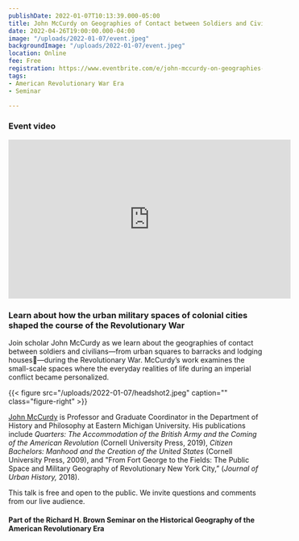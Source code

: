 ```yaml
---
publishDate: 2022-01-07T10:13:39.000-05:00
title: John McCurdy on Geographies of Contact between Soldiers and Civilians
date: 2022-04-26T19:00:00.000-04:00
image: "/uploads/2022-01-07/event.jpeg"
backgroundImage: "/uploads/2022-01-07/event.jpeg"
location: Online
fee: Free
registration: https://www.eventbrite.com/e/john-mccurdy-on-geographies-of-contact-between-soldiers-and-civilians-tickets-241160977977
tags:
- American Revolutionary War Era
- Seminar

---
```

### Event video 

<iframe width="560" height="315" src="https://www.youtube.com/embed/FOuu1TJvsCo" title="YouTube video player" frameborder="0" allow="accelerometer; autoplay; clipboard-write; encrypted-media; gyroscope; picture-in-picture" allowfullscreen></iframe>

### Learn about how the urban military spaces of colonial cities shaped the course of the Revolutionary War

Join scholar John McCurdy as we learn about the geographies of contact between soldiers and civilians—from urban squares to barracks and lodging houses—during the Revolutionary War. McCurdy’s work examines the small-scale spaces where the everyday realities of life during an imperial conflict became personalized.

{{< figure src="/uploads/2022-01-07/headshot2.jpeg" caption="" class="figure-right" >}}

[John McCurdy](https://www.emich.edu/history-philosophy/history/faculty/j-mccurdy.php) is Professor and Graduate Coordinator in the Department of History and Philosophy at Eastern Michigan University. His publications include _Quarters: The Accommodation of the British Army and the Coming of the American Revolution_ (Cornell University Press, 2019), _Citizen Bachelors: Manhood and the Creation of the United States_ (Cornell University Press, 2009), and "From Fort George to the Fields: The Public Space and Military Geography of Revolutionary New York City,” (_Journal of Urban History,_ 2018).

This talk is free and open to the public. We invite questions and comments from our live audience.

#### Part of the Richard H. Brown Seminar on the Historical Geography of the American Revolutionary Era